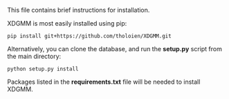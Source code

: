 This file contains brief instructions for installation.

XDGMM is most easily installed using pip:

`pip install git+https://github.com/tholoien/XDGMM.git`

Alternatively, you can clone the database, and run the **setup.py** script from the main directory:

`python setup.py install`

Packages listed in the **requirements.txt** file will be needed to install XDGMM.
